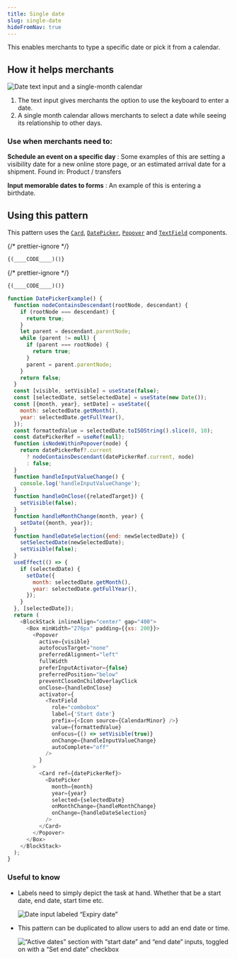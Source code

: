 ```yaml
---
title: Single date
slug: single-date
hideFromNav: true
---
```


This enables merchants to type a specific date or pick it from a calendar.

<HowItHelps>

## How it helps merchants

![Date text input and a single-month calendar](/images/patterns/date-picking/single-list-cover-image.png)

1. The text input gives merchants the option to use the keyboard to enter a date.
2. A single month calendar allows merchants to select a date while seeing its relationship to other days.

<DefinitionTable>

### Use when merchants need to:

**Schedule an event on a specific day**
: Some examples of this are setting a visibility date for a new online store page, or an estimated arrival date for a shipment. Found in: Product / transfers

**Input memorable dates to forms**
: An example of this is entering a birthdate.

</DefinitionTable>
</HowItHelps>
<Usage>

## Using this pattern

This pattern uses the [`Card`](/components/layout-and-structure/card), [`DatePicker`](/components/selection-and-input/date-picker), [`Popover`](/components/overlays/popover) and [`TextField`](/components/selection-and-input/text-field) components.

{/* prettier-ignore */}
```javascript {"type":"sandboxContext","for":"example"}
{(____CODE____)()}
```

{/* prettier-ignore */}
```javascript {"type":"previewContext","for":"example"}
{(____CODE____)()}
```

```javascript {"type":"livePreview","id":"example","title":"Date picking > Single date"}
function DatePickerExample() {
  function nodeContainsDescendant(rootNode, descendant) {
    if (rootNode === descendant) {
      return true;
    }
    let parent = descendant.parentNode;
    while (parent != null) {
      if (parent === rootNode) {
        return true;
      }
      parent = parent.parentNode;
    }
    return false;
  }
  const [visible, setVisible] = useState(false);
  const [selectedDate, setSelectedDate] = useState(new Date());
  const [{month, year}, setDate] = useState({
    month: selectedDate.getMonth(),
    year: selectedDate.getFullYear(),
  });
  const formattedValue = selectedDate.toISOString().slice(0, 10);
  const datePickerRef = useRef(null);
  function isNodeWithinPopover(node) {
    return datePickerRef?.current
      ? nodeContainsDescendant(datePickerRef.current, node)
      : false;
  }
  function handleInputValueChange() {
    console.log('handleInputValueChange');
  }
  function handleOnClose({relatedTarget}) {
    setVisible(false);
  }
  function handleMonthChange(month, year) {
    setDate({month, year});
  }
  function handleDateSelection({end: newSelectedDate}) {
    setSelectedDate(newSelectedDate);
    setVisible(false);
  }
  useEffect(() => {
    if (selectedDate) {
      setDate({
        month: selectedDate.getMonth(),
        year: selectedDate.getFullYear(),
      });
    }
  }, [selectedDate]);
  return (
    <BlockStack inlineAlign="center" gap="400">
      <Box minWidth="276px" padding={{xs: 200}}>
        <Popover
          active={visible}
          autofocusTarget="none"
          preferredAlignment="left"
          fullWidth
          preferInputActivator={false}
          preferredPosition="below"
          preventCloseOnChildOverlayClick
          onClose={handleOnClose}
          activator={
            <TextField
              role="combobox"
              label={'Start date'}
              prefix={<Icon source={CalendarMinor} />}
              value={formattedValue}
              onFocus={() => setVisible(true)}
              onChange={handleInputValueChange}
              autoComplete="off"
            />
          }
        >
          <Card ref={datePickerRef}>
            <DatePicker
              month={month}
              year={year}
              selected={selectedDate}
              onMonthChange={handleMonthChange}
              onChange={handleDateSelection}
            />
          </Card>
        </Popover>
      </Box>
    </BlockStack>
  );
}
```

</Usage>

### Useful to know

<SideBySide>

- Labels need to simply depict the task at hand. Whether that be a start date, end date, start time etc.

  ![Date input labeled “Expiry date”](/images/patterns/date-picking/single-list-usage-1.png)

- This pattern can be duplicated to allow users to add an end date or time.

  ![“Active dates” section with “start date” and “end date” inputs, toggled on with a “Set end date” checkbox](/images/patterns/date-picking/single-list-usage-2.png)

</SideBySide>
